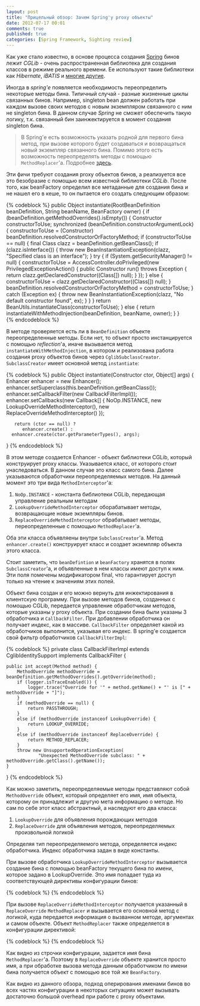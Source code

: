 ```yaml
---
layout: post
title: "Прицельный обзор: Зачем Spring'у proxy объекты"
date: 2012-07-17 00:01
comments: true
published: true
categories: [Spring Framework, Sighting review]
---
```

Как уже стало известно, в основе процесса создания [Spring](http://www.springsource.org/spring-framework) бинов лежит *CGLib* - очень распространенная библиотека для создания классов в режиме реального времени. Ее используют такие библиотеки как *Hibernate*, *iBATIS* и [многие другие](http://cglib.sourceforge.net).

<!--more-->

Иногда в *spring'e* появляется необходимость переопределить некоторые методы бина. Типичный случай - разные жизненные циклы связанных бинов. Например, singleton bean должен работать при каждом вызове своих методов с новым экземпляром связанного с ним не singleton бина. В данном случае *Spring* не сможет обеспечить такую логику, т.к. связанный бин заинжектируется в момент создания singleton бина.

>В Spring'е есть возможность указать родной для первого бина метод, при вызове которого будет создаваться и возвращаться новый экземпляр связанного бина. Помимо этого есть возможность переопределять методы с помощью `MethodReplacer`'a. Подробнее [здесь](http://static.springsource.org/spring/docs/1.2.x/reference/beans.html#beans-factory-method-injection).

Эти фичи требуют создания proxy объектов бинов, а реализуется все это безобразие с помощью всем известной библиотеки *CGLib*. После того, как beanFactory определил все метаданные для создания бина и не нашел его в кеше, то он пытается его создать следующим образом:

{% codeblock %}
public Object instantiate(RootBeanDefinition beanDefinition, String beanName, BeanFactory owner) {
	if (beanDefinition.getMethodOverrides().isEmpty()) {
		Constructor<?> constructorToUse;
		synchronized (beanDefinition.constructorArgumentLock) {
			constructorToUse = (Constructor<?>) beanDefinition.resolvedConstructorOrFactoryMethod;
			if (constructorToUse == null) {
				final Class clazz = beanDefinition.getBeanClass();
				if (clazz.isInterface()) {
					throw new BeanInstantiationException(clazz, "Specified class is an interface");
				}
				try {
					if (System.getSecurityManager() != null) {
						constructorToUse = AccessController.doPrivileged(new PrivilegedExceptionAction<Constructor>() {
							public Constructor run() throws Exception {
								return clazz.getDeclaredConstructor((Class[]) null);
							}
						});
					}
					else {
						constructorToUse =	clazz.getDeclaredConstructor((Class[]) null);
					}
					beanDefinition.resolvedConstructorOrFactoryMethod = constructorToUse;
				}
				catch (Exception ex) {
					throw new BeanInstantiationException(clazz, "No default constructor found", ex);
				}
			}
		}
		return BeanUtils.instantiateClass(constructorToUse);
	}
	else {
		return instantiateWithMethodInjection(beanDefinition, beanName, owner);
	}
}	
{% endcodeblock %}

В методе проверяется есть ли в `BeanDefinition` объекте переопределенные методы. Если нет, то объект просто инстанцируется с помощью *reflection*'а, иначе вызывается метод `instantiateWithMethodInjection`, в котором и реализована работа создания proxy объектов бинов через `CglibSubclassCreator`. `SubclassCreator` имеет основной метод `instantiate`:

{% codeblock %}
public Object instantiate(Constructor ctor, Object[] args) {
       Enhancer enhancer = new Enhancer();
       enhancer.setSuperclass(this.beanDefinition.getBeanClass());
       enhancer.setCallbackFilter(new CallbackFilterImpl());
       enhancer.setCallbacks(new Callback[] {
          NoOp.INSTANCE,
          new LookupOverrideMethodInterceptor(),
	  new ReplaceOverrideMethodInterceptor()
       });

       return (ctor == null) ? 
          enhancer.create() : 
	  enhancer.create(ctor.getParameterTypes(), args);
}
{% endcodeblock %}

В этом методе создается Enhancer - объект библиотеки CGLib, который конструирует proxy классы. Указывается класс, от которого стоит унаследоваться. В данном случае это класс самого бина. Далее указываются обработчики переопределяемых методов. На данный момент это три вида `MethodInterceptor`'a:

1. `NoOp.INSTANCE` - константа библиотеки CGLib, передающая управление реальным методам
2. `LookupOverrideMethodInterceptor` оборабатывает методы, возвращающие новые экземпляры бинов.
3. `ReplaceOverrideMethodInterceptor` обрабатывает методы, переопределенные с помощью `MethodReplacer`'a.

Оба эти класса объявляены внутри `SubclassCreator`'а. Метод `enhancer.create()` конструирует класс и создает экземпляр объекта этого класса. 

Стоит заметить, что `beanDefintion` и `beanFactory` хранятся в полях `SubclassCreator`'а, и объявленные в нем классы имеют доступ к ним. Эти поля помечены модификатором final, что гарантирует доступ только на чтение к значениям этих полей. 

Объект бина создан и его можно вернуть для инжектирования в клиентскую программу. При вызове методов бинов, созданных с помощью CGLib, передается управление обработчикам методов, которые указаны у proxy объекта. При создании бина были указаны 3 обработчика и `CallbackFilter`. При добавлении обработчика он получает индекс, как в массиве. `CallbackFilter` определяет какой из обработчиков выполнится, указывая его индекс. В spring'e создается свой фильтр обработчиков `CallbackFilterImpl`:

{% codeblock %}
private class CallbackFilterImpl extends CglibIdentitySupport implements CallbackFilter {
    
    public int accept(Method method) {
        MethodOverride methodOverride = beanDefinition.getMethodOverrides().getOverride(method);
        if (logger.isTraceEnabled()) {
            logger.trace("Override for '" + method.getName() + "' is [" + methodOverride + "]");
        }
        if (methodOverride == null) {
            return PASSTHROUGH;
        }
        else if (methodOverride instanceof LookupOverride) {
            return LOOKUP_OVERRIDE;
        }
        else if (methodOverride instanceof ReplaceOverride) {
            return METHOD_REPLACER;
        }
        throw new UnsupportedOperationException(
                "Unexpected MethodOverride subclass: " + methodOverride.getClass().getName());
    }
}
{% endcodeblock %}

Как можно заметить, переопределяемые методы представляют собой `MethodOverride` объект, который определяет его имя, имя объекта, которому он принадлежит и другую мета информацию о методе. Но сам по себе этот класс абстрактный, а наследуют его два класса:

1. `LookupOverride` для объявления порождающих методов
2. `ReplaceOverride` для объявления методов, переопределяемых произвольной логикой

Определяя тип переопределяемого метода, определяется индекс обработчика. Индекс обработчика задан в виде константы.

При вызове обработчика `LookupOverrideMethodInterceptor` вызывается создание бина с помощью beanFactory текущего бина по имени, которое задано в LookupOverride. Это имя попадает туда из соответствующей директивы конфигурации бинов:

{% codeblock %}
<lookup-method name="createSingleShotHelper" bean="singleShotHelper"/>
{% endcodeblock %}

При вызове `ReplaceOverrideMethodInterceptor` получается указанный в `ReplaceOverride` `MethodReplacer` и вызывается его основной метод с логикой, куда передается информация о вызванном методе, аргументах и самом объекте. Объект `MethodReplacer` также определяется в конфигурации директивой:

{% codeblock %}
<replaced-method name="computeValue" replacer="replacementComputeValue">
{% endcodeblock %}

Как видно из строчки конфигурации, задается имя бина `MethodReplacer`'a. Поэтому в `ReplaceOverride` объекте хранится просто имя, а при обработке вызова метода данным обработчиком по имени бина получается объект с помощью все той же `BeanFactory`.

Как видно из данного обзора, подход оперирования именами бинов во всех частях конфигурации в некоторых ситуациях может вызывать достаточно большой overhead при работе с proxy объектами.
